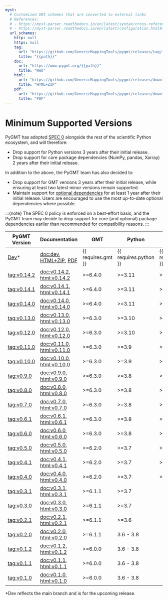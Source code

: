 ```yaml
---
myst:
  # Customized URI schemes that are converted to external links
  # References:
  # - https://myst-parser.readthedocs.io/en/latest/syntax/cross-referencing.html#customising-external-url-resolution
  # - https://myst-parser.readthedocs.io/en/latest/configuration.html#frontmatter-local-configuration
  url_schemes:
    http: null
    https: null
    tag:
      url: "https://github.com/GenericMappingTools/pygmt/releases/tag/{{path}}"
      title: "{{path}}"
    doc:
      url: "https://www.pygmt.org/{{path}}"
      title: "Web"
    html:
      url: "https://github.com/GenericMappingTools/pygmt/releases/download/{{path}}/pygmt-docs.zip"
      title: "HTML+ZIP"
    pdf:
      url: "https://github.com/GenericMappingTools/pygmt/releases/download/{{path}}/pygmt-docs.pdf"
      title: "PDF"
---
```


# Minimum Supported Versions

PyGMT has adopted [SPEC 0](https://scientific-python.org/specs/spec-0000/) alongside the
rest of the scientific Python ecosystem, and will therefore:

- Drop support for Python versions 3 years after their initial release.
- Drop support for core package dependencies (NumPy, pandas, Xarray) 2 years after their
  initial release.

In addition to the above, the PyGMT team has also decided to:

- Drop support for GMT versions 3 years after their initial release, while ensuring at
  least two latest minor versions remain supported.
- Maintain support for [optional dependencies](/ecosystem.md#pygmt-dependencies) for at
  least 1 year after their initial release. Users are encouraged to use the most
  up-to-date optional dependencies where possible.

:::{note}
The SPEC 0 policy is enforced on a best-effort basis, and the PyGMT team may decide to
drop support for core (and optional) package dependencies earlier than recommended for
compatibility reasons.
:::

| PyGMT Version | Documentation | GMT | Python | NumPy | pandas | Xarray |
|---|---|---|---|---|---|---|
| [Dev][]* | <doc:dev>, [HTML+ZIP](doc:dev/pygmt-docs.zip), [PDF](doc:dev/pygmt-docs.pdf) | {{ requires.gmt }} | {{ requires.python }} | {{ requires.numpy }} | {{ requires.pandas }} | {{ requires.xarray }} |
| <tag:v0.14.2> | <doc:v0.14.2>, <html:v0.14.2> | >=6.4.0 | >=3.11 | >=1.25 | >=2.0 | >=2023.04 |
| <tag:v0.14.1> | <doc:v0.14.1>, <html:v0.14.1> | >=6.4.0 | >=3.11 | >=1.25 | >=2.0 | >=2023.04 |
| <tag:v0.14.0> | <doc:v0.14.0>, <html:v0.14.0> | >=6.4.0 | >=3.11 | >=1.25 | >=2.0 | >=2023.04 |
| <tag:v0.13.0> | <doc:v0.13.0>, <html:v0.13.0> | >=6.3.0 | >=3.10 | >=1.24 | >=1.5 | >=2022.09 |
| <tag:v0.12.0> | <doc:v0.12.0>, <html:v0.12.0> | >=6.3.0 | >=3.10 | >=1.23 | >=1.5 | >=2022.06 |
| <tag:v0.11.0> | <doc:v0.11.0>, <html:v0.11.0> | >=6.3.0 | >=3.9 | >=1.23 |  |  |
| <tag:v0.10.0> | <doc:v0.10.0>, <html:v0.10.0> | >=6.3.0 | >=3.9 | >=1.22 |  |  |
| <tag:v0.9.0> | <doc:v0.9.0>, <html:v0.9.0> | >=6.3.0 | >=3.8 | >=1.21 |  |  |
| <tag:v0.8.0> | <doc:v0.8.0>, <html:v0.8.0> | >=6.3.0 | >=3.8 | >=1.20 |  |  |
| <tag:v0.7.0> | <doc:v0.7.0>, <html:v0.7.0> | >=6.3.0 | >=3.8 | >=1.20 |  |  |
| <tag:v0.6.1> | <doc:v0.6.1>, <html:v0.6.1> | >=6.3.0 | >=3.8 | >=1.19 |  |  |
| <tag:v0.6.0> | <doc:v0.6.0>, <html:v0.6.0> | >=6.3.0 | >=3.8 | >=1.19 |  |  |
| <tag:v0.5.0> | <doc:v0.5.0>, <html:v0.5.0> | >=6.2.0 | >=3.7 | >=1.18 |  |  |
| <tag:v0.4.1> | <doc:v0.4.1>, <html:v0.4.1> | >=6.2.0 | >=3.7 | >=1.17 |  |  |
| <tag:v0.4.0> | <doc:v0.4.0>, <html:v0.4.0> | >=6.2.0 | >=3.7 | >=1.17 |  |  |
| <tag:v0.3.1> | <doc:v0.3.1>, <html:v0.3.1> | >=6.1.1 | >=3.7 |  |  |  |
| <tag:v0.3.0> | <doc:v0.3.0>, <html:v0.3.0> | >=6.1.1 | >=3.7 |  |  |  |
| <tag:v0.2.1> | <doc:v0.2.1>, <html:v0.2.1> | >=6.1.1 | >=3.6 |  |  |  |
| <tag:v0.2.0> | <doc:v0.2.0>, <html:v0.2.0> | >=6.1.1 | 3.6 - 3.8 |  |  |  |
| <tag:v0.1.2> | <doc:v0.1.2>, <html:v0.1.2> | >=6.0.0 | 3.6 - 3.8 |  |  |  |
| <tag:v0.1.1> | <doc:v0.1.1>, <html:v0.1.1> | >=6.0.0 | 3.6 - 3.8 |  |  |  |
| <tag:v0.1.0> | <doc:v0.1.0>, <html:v0.1.0> | >=6.0.0 | 3.6 - 3.8 |  |  |  |

*Dev reflects the main branch and is for the upcoming release.

[Dev]: https://github.com/GenericMappingTools/pygmt/milestones
